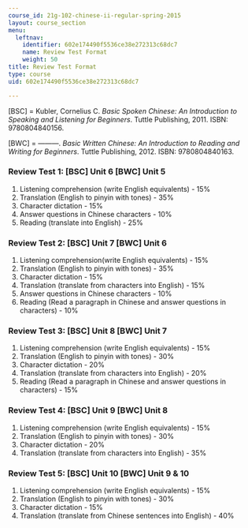 ```yaml
---
course_id: 21g-102-chinese-ii-regular-spring-2015
layout: course_section
menu:
  leftnav:
    identifier: 602e174490f5536ce38e272313c68dc7
    name: Review Test Format
    weight: 50
title: Review Test Format
type: course
uid: 602e174490f5536ce38e272313c68dc7

---
```


\[BSC\] = Kubler, Cornelius C. _Basic Spoken Chinese: An Introduction to Speaking and Listening for Beginners_. Tuttle Publishing, 2011. ISBN: 9780804840156.

\[BWC\] = ———. _Basic Written Chinese: An Introduction to Reading and Writing for Beginners_. Tuttle Publishing, 2012. ISBN: 9780804840163.

### Review Test 1: \[BSC\] Unit 6 \[BWC\] Unit 5

1.  Listening comprehension (write English equivalents) - 15%
2.  Translation (English to pinyin with tones) - 35%
3.  Character dictation - 15%
4.  Answer questions in Chinese characters - 10%
5.  Reading (translate into English) - 25%

### Review Test 2: \[BSC\] Unit 7 \[BWC\] Unit 6

1.  Listening comprehension(write English equivalents) - 15%
2.  Translation (English to pinyin with tones) - 35%
3.  Character dictation - 15%
4.  Translation (translate from characters into English) - 15%
5.  Answer questions in Chinese characters - 10%
6.  Reading (Read a paragraph in Chinese and answer questions in characters) - 10%

### Review Test 3: \[BSC\] Unit 8 \[BWC\] Unit 7

1.  Listening comprehension (write English equivalents) - 15%
2.  Translation (English to pinyin with tones) - 30%
3.  Character dictation - 20%
4.  Translation (translate from characters into English) - 20%
5.  Reading (Read a paragraph in Chinese and answer questions in characters) - 15%

### Review Test 4: \[BSC\] Unit 9 \[BWC\] Unit 8

1.  Listening comprehension (write English equivalents) - 15%
2.  Translation (English to pinyin with tones) - 30%
3.  Character dictation - 20%
4.  Translation (translate from characters into English) - 35%

### Review Test 5: \[BSC\] Unit 10 \[BWC\] Unit 9 & 10

1.  Listening comprehension (write English equivalents) - 15%
2.  Translation (English to pinyin with tones) - 30%
3.  Character dictation - 15%
4.  Translation (translate from Chinese sentences into English) - 40%